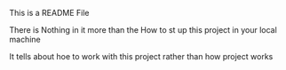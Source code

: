 This is a README File 

There is Nothing in it more than the How to st up this project in your local machine

It tells about hoe to work with this project rather than how project works

